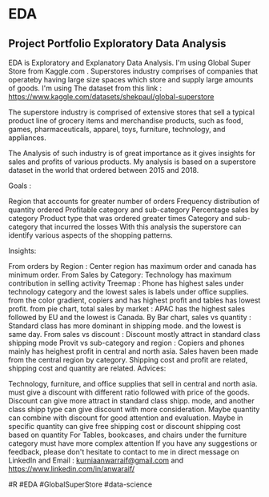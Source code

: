 # EDA

## Project Portfolio Exploratory Data Analysis ##
EDA is Exploratory and Explanatory Data Analysis. I'm using Global Super Store from Kaggle.com . Superstores industry comprises of companies that operateby having large size spaces which store and supply large amounts of goods. I'm using The dataset from this link : https://www.kaggle.com/datasets/shekpaul/global-superstore

The superstore industry is comprised of extensive stores that sell a typical product line of grocery items and merchandise products, such as food, games, pharmaceuticals, apparel, toys, furniture, technology, and appliances.

The Analysis of such industry is of great importance as it gives insights for sales and profits of various products. My analysis is based on a superstore dataset in the world that ordered between 2015 and 2018.

Goals :

Region that accounts for greater number of orders
Frequency distribution of quantity ordered
Profitable category and sub-category
Percentage sales by category
Product type that was ordered greater times
Category and sub-category that incurred the losses
With this analysis the superstore can identify various aspects of the shopping patterns.

Insights:

From orders by Region : Center region has maximum order and canada has minimum order.
From Sales by Category: Technology has maximum contribution in selling activity
Treemap : Phone has highest sales under technology category and the lowest sales is labels under office supplies. from the color gradient, copiers and has highest profit and tables has lowest profit.
from pie chart, total sales by market : APAC has the highest sales followed by EU and the lowest is Canada.
By Bar chart, sales vs quantity : Standard class has more dominant in shipping mode. and the lowest is same day.
From sales vs discount : Discount mostly attract in standard class shipping mode
Provit vs sub-category and region : Copiers and phones mainly has heighest profit in central and north asia. Sales haven been made from the central region by category.
Shipping cost and profit are related, shipping cost and quantity are related.
Advices:

Technology, furniture, and office supplies that sell in central and north asia. must give a discount with different ratio followed with price of the goods.
Discount can give more attract in standard class shipp. mode, and another class shipp type can give discount with more consideration. Maybe quantity can combine with discount for good attention and evaluation.
Maybe in specific quantity can give free shipping cost or discount shipping cost based on quantity
For Tables, bookcases, and chairs under the furniture category must have more complex attention
If you have any suggestions or feedback, please don't hesitate to contact to me in direct message on LinkedIn and Email : kurniaanwarraif@gmail.com and https://www.linkedin.com/in/anwaraif/

#R #EDA #GlobalSuperStore #data-science

